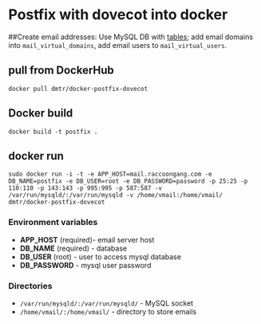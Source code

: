 # Postfix with dovecot into docker

##Create email addresses:
 Use MySQL DB with [tables](https://github.com/dgamanenko/docker-postfix-dovecot/blob/master/mailschema.sql); add email domains into `mail_virtual_domains`, add email users to `mail_virtual_users`. 

## pull from DockerHub

```
docker pull dmtr/docker-postfix-dovecot
```

## Docker build

```
docker build -t postfix .  
```

## docker run

```
sudo docker run -i -t -e APP_HOST=mail.raccoongang.com -e DB_NAME=postfix -e DB_USER=root -e DB_PASSWORD=password -p 25:25 -p 110:110 -p 143:143 -p 995:995 -p 587:587 -v /var/run/mysqld/:/var/run/mysqld -v /home/vmail:/home/vmail/ dmtr/docker-postfix-dovecot

```

### Environment variables

* **APP_HOST** (required)- email server host
* **DB_NAME** (required) - database
* **DB_USER** (root) - user to access mysql database
* **DB_PASSWORD** - mysql user password

### Directories

* `/var/run/mysqld/:/var/run/mysqld/` - MySQL socket
* `/home/vmail/:/home/vmail/` - directory to store emails
